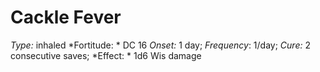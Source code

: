 ﻿---
name: Cackle Fever
type: inhaled
fortitude: DC 16
onset: 1 day
frequency: 1/day
effect:
  "1d6 Wis damage"
cure: 2 consecutive saves
---

# Cackle Fever
 *Type:* inhaled
*Fortitude: * DC 16 *Onset:* 1 day; *Frequency*: 1/day; *Cure:* 2 consecutive saves;
*Effect: * 1d6 Wis damage